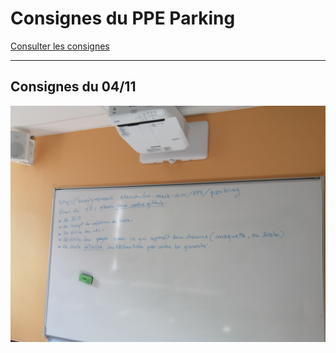 # Consignes du PPE Parking

[Consulter les consignes](http://enseignement.alexandre-mesle.com/PPE/parking/)

---
## Consignes du 04/11

![Photo de tableau](./IMG_20191104_131634.jpg)

